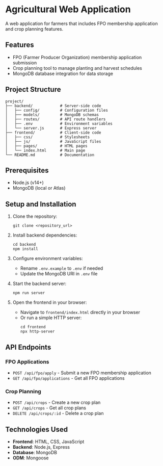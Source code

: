 # Agricultural Web Application

A web application for farmers that includes FPO membership application and crop planning features.

## Features

- FPO (Farmer Producer Organization) membership application submission
- Crop planning tool to manage planting and harvest schedules
- MongoDB database integration for data storage

## Project Structure

```
project/
├── backend/            # Server-side code
│   ├── config/         # Configuration files
│   ├── models/         # MongoDB schemas
│   ├── routes/         # API route handlers
│   ├── .env            # Environment variables
│   └── server.js       # Express server
├── frontend/           # Client-side code
│   ├── css/            # Stylesheets
│   ├── js/             # JavaScript files
│   ├── pages/          # HTML pages
│   └── index.html      # Main page
└── README.md           # Documentation
```

## Prerequisites

- Node.js (v14+)
- MongoDB (local or Atlas)

## Setup and Installation

1. Clone the repository:
   ```
   git clone <repository_url>
   ```

2. Install backend dependencies:
   ```
   cd backend
   npm install
   ```

3. Configure environment variables:
   - Rename `.env.example` to `.env` if needed
   - Update the MongoDB URI in `.env` file

4. Start the backend server:
   ```
   npm run server
   ```

5. Open the frontend in your browser:
   - Navigate to `frontend/index.html` directly in your browser
   - Or run a simple HTTP server:
     ```
     cd frontend
     npx http-server
     ```

## API Endpoints

### FPO Applications
- `POST /api/fpo/apply` - Submit a new FPO membership application
- `GET /api/fpo/applications` - Get all FPO applications

### Crop Planning
- `POST /api/crops` - Create a new crop plan
- `GET /api/crops` - Get all crop plans
- `DELETE /api/crops/:id` - Delete a crop plan

## Technologies Used

- **Frontend**: HTML, CSS, JavaScript
- **Backend**: Node.js, Express
- **Database**: MongoDB
- **ODM**: Mongoose
